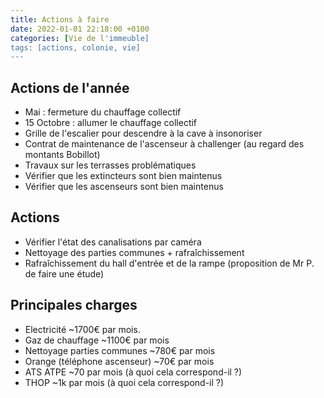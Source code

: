 ```yaml
---
title: Actions à faire
date: 2022-01-01 22:18:00 +0100
categories: [Vie de l'immeuble]
tags: [actions, colonie, vie]
---
```


## Actions de l'année
- Mai : fermeture du chauffage collectif 
- 15 Octobre : allumer le chauffage collectif
- Grille de l'escalier pour descendre à la cave à insonoriser
- Contrat de maintenance de l'ascenseur à challenger (au regard des montants Bobillot)
- Travaux sur les terrasses problématiques
- Vérifier que les extincteurs sont bien maintenus
- Vérifier que les ascenseurs sont bien maintenus

## Actions 
- Vérifier l'état des canalisations par caméra
- Nettoyage des parties communes + rafraîchissement 
- Rafraîchissement du hall d'entrée et de la rampe (proposition de Mr P. de faire une étude)

## Principales charges 
- Electricité ~1700€ par mois.
- Gaz de chauffage ~1100€ par mois
- Nettoyage parties communes ~780€ par mois
- Orange (téléphone ascenseur) ~70€ par mois
- ATS ATPE ~70 par mois (à quoi cela correspond-il ?)
- THOP ~1k par mois (à quoi cela correspond-il ?)
